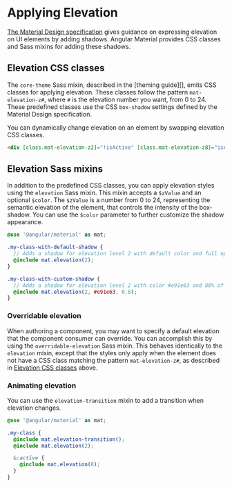 # Applying Elevation

[The Material Design specification][material-elevation] gives guidance on expressing elevation on
UI elements by adding shadows. Angular Material provides CSS classes and Sass mixins for adding
these shadows.

[material-elevation]: https://material.io/design/environment/elevation.html

## Elevation CSS classes

The `core-theme` Sass mixin, described in the [theming guide][], emits CSS classes for applying
elevation. These classes follow the pattern `mat-elevation-z#`, where `#` is the elevation number
you want, from 0 to 24. These predefined classes use the CSS `box-shadow` settings defined by the
Material Design specification.

You can dynamically change elevation on an element by swapping elevation CSS classes.

```html
<div [class.mat-elevation-z2]="!isActive" [class.mat-elevation-z8]="isActive"></div>
```

<!-- example(elevation-overview) -->

[theming-guide]: https://material.angular.io/guide/theming#applying-a-theme-to-components

## Elevation Sass mixins

In addition to the predefined CSS classes, you can apply elevation styles using the `elevation`
Sass mixin. This mixin accepts a `$zValue` and an optional `$color`. The `$zValue` is a number from
0 to 24, representing the semantic elevation of the element, that controls the intensity of the
box-shadow. You can use the `$color` parameter to further customize the shadow appearance.

```scss
@use '@angular/material' as mat;

.my-class-with-default-shadow {
  // Adds a shadow for elevation level 2 with default color and full opacity:
  @include mat.elevation(2);
}

.my-class-with-custom-shadow {
  // Adds a shadow for elevation level 2 with color #e91e63 and 80% of the default opacity:
  @include mat.elevation(2, #e91e63, 0.8);
}
```

### Overridable elevation

When authoring a component, you may want to specify a default elevation that the component consumer
can override. You can accomplish this by using the `overridable-elevation` Sass mixin. This behaves
identically to the `elevation` mixin, except that the styles only apply when the element does not
have a CSS class matching the pattern `mat-elevation-z#`, as described in
[Elevation CSS classes](#elevation-css-classes) above.

### Animating elevation

You can use the `elevation-transition` mixin to add a transition when elevation changes.

```scss
@use '@angular/material' as mat;

.my-class {
  @include mat.elevation-transition();
  @include mat.elevation(2);

  &:active {
    @include mat.elevation(8);
  }
}
```

